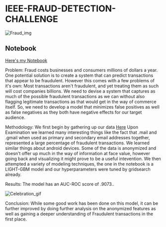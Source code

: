 # IEEE-FRAUD-DETECTION-CHALLENGE
![Fraud_img](https://www.finance-monthly.com/Finance-Monthly/wp-content/uploads/2018/07/Fraud-Epidemic-Costs-£3.2-Trillion-Globally-750x430.jpg)

## Notebook

[Here's my Notebook](https://nbviewer.jupyter.org/github/Shin-pete/IEEE-FRAUD-DETECTION-CHALLENGE/blob/master/Final_Notebook.ipynb)

Problem: Fraud costs businesses and consumers millions of dollars a year. One potential solution is to create a system that can predict transactions that appear to be fraudulent. However this comes with a few problems of it's own: Most transactions aren't fraudulent, and yet treating them as such will cost companies billions. We need to devise a system that captures as much of the possible fraudulent transactions as we can without also flagging legitimate transactions as that would get in the way of commerce itself. So, we need to develop a model that minimizes false positives as well as false negatives as they both have negative effects for our target audience. 

Methodology: 
We first begin by gathering up our data [Here](https://www.kaggle.com/c/ieee-fraud-detection/data)
Upon Examination we learned many interesting things like the fact that .mail and .gmail when used as primary and secondary email addresses together, represented a large percentage of fraudulent transactions. We learned similar things about android devices. Some of the data is anonymized and doesn't offer up much in the way of information at face value, however going back and visualizing it might prove to be a useful intevention. 
We then attempted a variety of modeling techniques, the one in the notebook is a LIGHT-GBM model and our hyperparameters were tuned by gridsearch already. 

Results: The model has an AUC-ROC score of .9073..

![Celebration_gif](https://acegif.com/wp-content/uploads/funny-celebrate-40.gif)

Conclusion: While some good work has been done on this model, it can be further improved by doing further analysis on the anonymized features as well as gaining a deeper understanding of Fraudulent transactions in the first place. 
